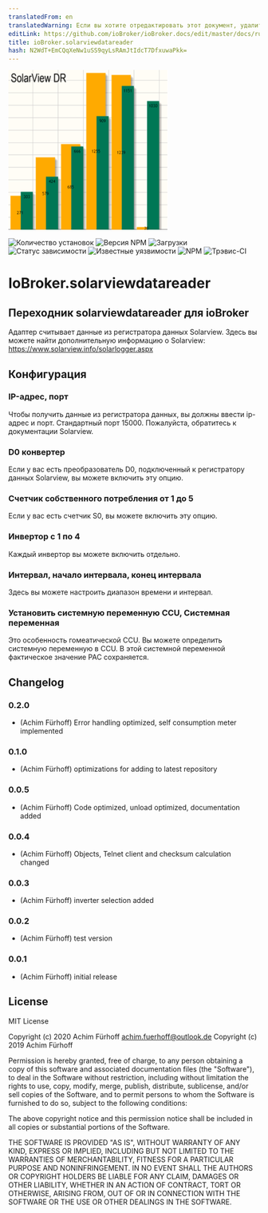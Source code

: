 ```yaml
---
translatedFrom: en
translatedWarning: Если вы хотите отредактировать этот документ, удалите поле «translationFrom», в противном случае этот документ будет снова автоматически переведен
editLink: https://github.com/ioBroker/ioBroker.docs/edit/master/docs/ru/adapterref/iobroker.solarviewdatareader/README.md
title: ioBroker.solarviewdatareader
hash: N2WdT+EmCQqXeNw1uSS9qyLsRAmJtIdcT7DfxuwaPkk=
---
```

![логотип](../../../en/adapterref/iobroker.solarviewdatareader/admin/solarviewdatareader.png)

![Количество установок](http://iobroker.live/badges/solarviewdatareader-stable.svg)
![Версия NPM](http://img.shields.io/npm/v/iobroker.solarviewdatareader.svg)
![Загрузки](https://img.shields.io/npm/dm/iobroker.solarviewdatareader.svg)
![Статус зависимости](https://img.shields.io/david/afuerhoff/iobroker.solarviewdatareader.svg)
![Известные уязвимости](https://snyk.io/test/github/afuerhoff/ioBroker.solarviewdatareader/badge.svg)
![NPM](https://nodei.co/npm/iobroker.solarviewdatareader.png?downloads=true)
![Трэвис-CI](http://img.shields.io/travis/afuerhoff/ioBroker.solarviewdatareader/master.svg)

# IoBroker.solarviewdatareader
## Переходник solarviewdatareader для ioBroker
Адаптер считывает данные из регистратора данных Solarview.
Здесь вы можете найти дополнительную информацию о Solarview: https://www.solarview.info/solarlogger.aspx

## Конфигурация
### IP-адрес, порт
Чтобы получить данные из регистратора данных, вы должны ввести ip-адрес и порт. Стандартный порт 15000. Пожалуйста, обратитесь к документации Solarview.

### D0 конвертер
Если у вас есть преобразователь D0, подключенный к регистратору данных Solarview, вы можете включить эту опцию.

### Счетчик собственного потребления от 1 до 5
Если у вас есть счетчик S0, вы можете включить эту опцию.

### Инвертор с 1 по 4
Каждый инвертор вы можете включить отдельно.

### Интервал, начало интервала, конец интервала
Здесь вы можете настроить диапазон времени и интервал.

### Установить системную переменную CCU, Системная переменная
Это особенность гомеатической CCU. Вы можете определить системную переменную в CCU.
В этой системной переменной фактическое значение PAC сохраняется.

## Changelog

### 0.2.0
* (Achim Fürhoff) Error handling optimized, self consumption meter implemented
### 0.1.0
* (Achim Fürhoff) optimizations for adding to latest repository
### 0.0.5
* (Achim Fürhoff) Code optimized, unload optimized, documentation added 
### 0.0.4
* (Achim Fürhoff) Objects, Telnet client and checksum calculation changed
### 0.0.3
* (Achim Fürhoff) inverter selection added
### 0.0.2
* (Achim Fürhoff) test version
### 0.0.1
* (Achim Fürhoff) initial release

## License
MIT License

Copyright (c) 2020 Achim Fürhoff <achim.fuerhoff@outlook.de>
Copyright (c) 2019 Achim Fürhoff

Permission is hereby granted, free of charge, to any person obtaining a copy
of this software and associated documentation files (the "Software"), to deal
in the Software without restriction, including without limitation the rights
to use, copy, modify, merge, publish, distribute, sublicense, and/or sell
copies of the Software, and to permit persons to whom the Software is
furnished to do so, subject to the following conditions:

The above copyright notice and this permission notice shall be included in all
copies or substantial portions of the Software.

THE SOFTWARE IS PROVIDED "AS IS", WITHOUT WARRANTY OF ANY KIND, EXPRESS OR
IMPLIED, INCLUDING BUT NOT LIMITED TO THE WARRANTIES OF MERCHANTABILITY,
FITNESS FOR A PARTICULAR PURPOSE AND NONINFRINGEMENT. IN NO EVENT SHALL THE
AUTHORS OR COPYRIGHT HOLDERS BE LIABLE FOR ANY CLAIM, DAMAGES OR OTHER
LIABILITY, WHETHER IN AN ACTION OF CONTRACT, TORT OR OTHERWISE, ARISING FROM,
OUT OF OR IN CONNECTION WITH THE SOFTWARE OR THE USE OR OTHER DEALINGS IN THE
SOFTWARE.